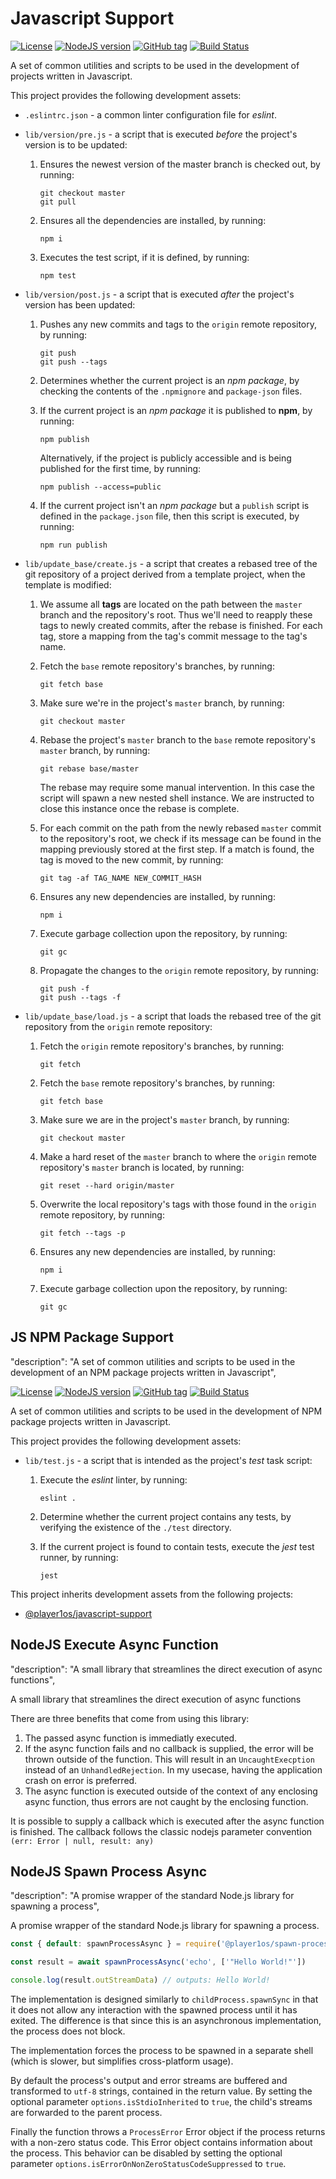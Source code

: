 # Javascript Support

[![License](https://img.shields.io/github/license/Player1os/javascript-support.svg)](https://github.com/Player1os/javascript-support/blob/master/LICENSE)
[![NodeJS version](https://img.shields.io/node/v/@player1os/javascript-support.svg?label=node%20version)](https://nodejs.org/dist/v10.6.0/)
[![GitHub tag](https://img.shields.io/github/tag/Player1os/javascript-support.svg?label=version)](https://github.com/Player1os/javascript-support/releases)
[![Build Status](https://travis-ci.org/Player1os/javascript-support.svg?branch=master)](https://travis-ci.org/Player1os/javascript-support)

A set of common utilities and scripts to be used in the development of projects written in Javascript.

This project provides the following development assets:

- `.eslintrc.json` - a common linter configuration file for *eslint*.
- `lib/version/pre.js` - a script that is executed *before* the project's version is to be updated:

	1. Ensures the newest version of the master branch is checked out, by running:

		```
		git checkout master
		git pull
		```

	1. Ensures all the dependencies are installed, by running:

		```
		npm i
		```

	1. Executes the test script, if it is defined, by running:

		```
		npm test
		```

- `lib/version/post.js` - a script that is executed *after* the project's version has been updated:

	1. Pushes any new commits and tags to the `origin` remote repository, by running:

		```
		git push
		git push --tags
		```

	1. Determines whether the current project is an *npm package*, by checking the contents of the `.npmignore` and `package-json` files.

	1. If the current project is an *npm package* it is published to **npm**, by running:

		```
		npm publish
		```

		Alternatively, if the project is publicly accessible and is being published for the first time, by running:

		```
		npm publish --access=public
		```

	1. If the current project isn't an *npm package* but a `publish` script is defined in the `package.json` file,
	then this script is executed, by running:

		```
		npm run publish
		```

- `lib/update_base/create.js` - a script that creates a rebased tree of the git repository of a project derived from a template project,
when the template is modified:

	1. We assume all **tags** are located on the path between the `master` branch and the repository's root. Thus we'll need to
	reapply these tags to newly created commits, after the rebase is finished. For each tag, store a mapping from the tag's commit
	message to the tag's name.

	1. Fetch the `base` remote repository's branches, by running:

		```
		git fetch base
		```

	1. Make sure we're in the project's `master` branch, by running:

		```
		git checkout master
		```

	1. Rebase the project's `master` branch to the `base` remote repository's `master` branch, by running:

		```
		git rebase base/master
		```

		The rebase may require some manual intervention. In this case the script will spawn a new nested shell instance.
		We are instructed to close this instance once the rebase is complete.

	1. For each commit on the path from the newly rebased `master` commit to the repository's root, we check if its message
	can be found in the mapping previously stored at the first step. If a match is found, the tag is moved to the new commit, by running:

		```
		git tag -af TAG_NAME NEW_COMMIT_HASH
		```

	1. Ensures any new dependencies are installed, by running:

		```
		npm i
		```

	1. Execute garbage collection upon the repository, by running:

		```
		git gc
		```

	1. Propagate the changes to the `origin` remote repository, by running:

		```
		git push -f
		git push --tags -f
		```

- `lib/update_base/load.js` - a script that loads the rebased tree of the git repository from the `origin` remote repository:

	1. Fetch the `origin` remote repository's branches, by running:

		```
		git fetch
		```

	1. Fetch the `base` remote repository's branches, by running:

		```
		git fetch base
		```

	1. Make sure we are in the project's `master` branch, by running:

		```
		git checkout master
		```

	1. Make a hard reset of the `master` branch to where the `origin` remote repository's `master` branch is located, by running:

		```
		git reset --hard origin/master
		```

	1. Overwrite the local repository's tags with those found in the `origin` remote repository, by running:

		```
		git fetch --tags -p
		```

	1. Ensures any new dependencies are installed, by running:

		```
		npm i
		```

	1. Execute garbage collection upon the repository, by running:

		```
		git gc
		```

## JS NPM Package Support

"description": "A set of common utilities and scripts to be used in the development of an NPM package projects written in Javascript",

[![License](https://img.shields.io/github/license/Player1os/js-npm-package-support.svg)](https://github.com/Player1os/js-npm-package-support/blob/master/LICENSE)
[![NodeJS version](https://img.shields.io/node/v/@player1os/js-npm-package-support.svg?label=node%20version)](https://nodejs.org/dist/v10.6.0/)
[![GitHub tag](https://img.shields.io/github/tag/Player1os/js-npm-package-support.svg?label=version)](https://github.com/Player1os/js-npm-package-support/releases)
[![Build Status](https://travis-ci.org/Player1os/js-npm-package-support.svg?branch=master)](https://travis-ci.org/Player1os/js-npm-package-support)

A set of common utilities and scripts to be used in the development of NPM package projects written in Javascript.

This project provides the following development assets:

- `lib/test.js` - a script that is intended as the project's *test* task script:

	1. Execute the *eslint* linter, by running:

		```
		eslint .
		```

	1. Determine whether the current project contains any tests, by verifying the existence of the `./test` directory.

	1. If the current project is found to contain tests, execute the *jest* test runner, by running:

		```
		jest
		```

This project inherits development assets from the following projects:

- [@player1os/javascript-support](https://github.com/Player1os/javascript-support)

## NodeJS Execute Async Function

"description": "A small library that streamlines the direct execution of async functions",

A small library that streamlines the direct execution of async functions

There are three benefits that come from using this library:
1. The passed async function is immediatly executed.
1. If the async function fails and no callback is supplied, the error will be thrown outside of the function. This will result in
an `UncaughtExecption` instead of an `UnhandledRejection`. In my usecase, having the application crash on error is preferred.
1. The async function is executed outside of the context of any enclosing async function, thus errors are not caught by the
enclosing function.

It is possible to supply a callback which is executed after the async function is finished. The callback follows the classic nodejs
parameter convention `(err: Error | null, result: any)`

## NodeJS Spawn Process Async

"description": "A promise wrapper of the standard Node.js library for spawning a process",

A promise wrapper of the standard Node.js library for spawning a process.

```javascript
const { default: spawnProcessAsync } = require('@player1os/spawn-process-async')

const result = await spawnProcessAsync('echo', ['"Hello World!"'])

console.log(result.outStreamData) // outputs: Hello World!
```

The implementation is designed similarly to `childProcess.spawnSync` in that it does not allow any interaction with the spawned process
until it has exited. The difference is that since this is an asynchronous implementation, the process does not block.

The implementation forces the process to be spawned in a separate shell (which is slower, but simplifies cross-platform usage).

By default the process's output and error streams are buffered and transformed to `utf-8` strings, contained in the return value. By
setting the optional parameter `options.isStdioInherited` to `true`, the child's streams are forwarded to the parent process.

Finally the function throws a `ProcessError` Error object if the process returns with a non-zero status code. This Error object contains
information about the process. This behavior can be disabled by setting the optional parameter
`options.isErrorOnNonZeroStatusCodeSuppressed` to `true`.
